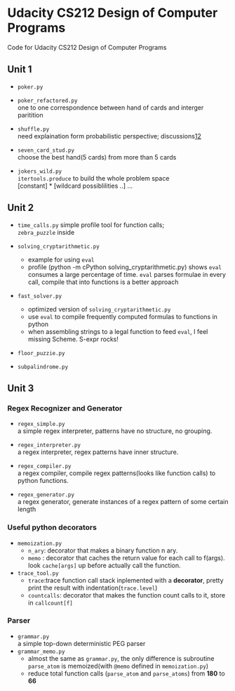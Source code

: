 Udacity CS212 Design of Computer Programs
=========================================

Code for Udacity CS212 Design of Computer Programs

Unit 1
------
* `poker.py`
* `poker_refactored.py`  
  one to one correspondence between hand of cards and interger paritition
* `shuffle.py`   
  need explaination form probabilistic perspective;
  discussions[1](http://forums.udacity.com/questions/5003230/chi-squared-test-applied-to-shuffles#cs212)[2](http://forums.udacity.com/questions/5003462/less-biased-implementation-of-shuffle2#cs212?page=1&focusedAnswerId=8980) 

* `seven_card_stud.py`  
  choose the best hand(5 cards) from more than 5 cards
* `jokers_wild.py`  
  `itertools.produce` to build the whole problem space  
  [constant] * [wildcard possiblilities ..] ...

Unit 2
------
* `time_calls.py`
  simple profile tool for function calls;  
  `zebra_puzzle` inside
* `solving_cryptarithmetic.py`
  - example for using `eval`
  - profile (python -m cPython solving_cryptarithmetic.py) shows `eval` consumes a large percentage of time. `eval` parses formulae in every call, compile that into functions is a better approach
* `fast_solver.py`
  - optimized version of `solving_cryptarithmetic.py`
  - use `eval` to compile frequently computed formulas to functions in python
  - when assembling strings to a legal function to feed `eval`, I feel missing Scheme. S-expr rocks!

* `floor_puzzie.py`
* `subpalindrome.py`

Unit 3
------
### Regex Recognizer and Generator 
* `regex_simple.py`  
  a simple regex interpreter, patterns have no structure, no grouping.
* `regex_interpreter.py`  
  a regex interpreter, regex patterns have inner structure.
* `regex_compiler.py`  
  a regex compiler, compile regex patterns(looks like function calls) to python functions.


* `regex_generator.py`  
  a regex generator, generate instances of a regex pattern of some certain length

### Useful python decorators
* `memoization.py`
  - `n_ary`: decorator that makes a binary function n ary.
  - `memo` : decorator that caches the return value for each call to f(args). look `cache[args]` up before actually call the function.
* `trace_tool.py`
  - `trace`:trace function call stack inplemented with a **decorator**, pretty print the result with indentation(`trace.level`)
  - `countcalls`: decorator that makes the function count calls to it, store in `callcount[f]`

### Parser
* `grammar.py`  
  a simple top-down deterministic PEG parser 
* `grammar_memo.py`  
  - almost the same as `grammar.py`, the only difference is subroutine `parse_atom` is memoized(with `@memo` defined in `memoization.py`)
  - reduce total function calls (`parse_atom` and `parse_atoms`) from **180** to **66**
